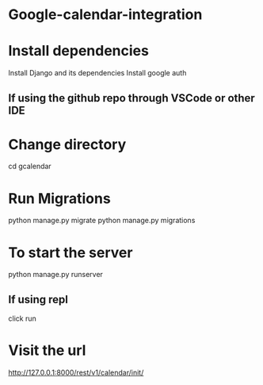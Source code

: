 # Google-calendar-integration
# Install dependencies
Install Django and its dependencies
Install google auth

## If using the github repo through VSCode or other IDE
  # Change directory
  cd gcalendar

  # Run Migrations
  python manage.py migrate
  python manage.py migrations

  # To start the server 
  python manage.py runserver

## If using repl 
  click run 

# Visit the url 
http://127.0.0.1:8000/rest/v1/calendar/init/

